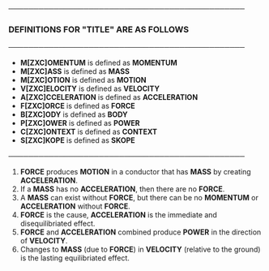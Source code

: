 **───────────────────────────────────────────────**

### DEFINITIONS FOR "TITLE" ARE AS FOLLOWS

**───────────────────────────────────────────────**

- **M[ZXC]OMENTUM** is defined as **MOMENTUM**
- **M[ZXC]ASS** is defined as **MASS**
- **M[ZXC]OTION** is defined as **MOTION**
- **V[ZXC]ELOCITY** is defined as **VELOCITY**
- **A[ZXC]CCELERATION** is defined as **ACCELERATION**
- **F[ZXC]ORCE** is defined as **FORCE**
- **B[ZXC]ODY** is defined as **BODY**
- **P[ZXC]OWER** is defined as **POWER**
- **C[ZXC]ONTEXT** is defined as **CONTEXT**
- **S[ZXC]KOPE** is defined as **SKOPE**

**───────────────────────────────────────────────** 
 
1) **FORCE** produces **MOTION** in a conductor that has **MASS** by creating **ACCELERATION**. 
2) If a **MASS** has no **ACCELERATION**, then there are no **FORCE**.
3) A **MASS** can exist without **FORCE**, but there can be no **MOMENTUM** or **ACCELERATION** without **FORCE**.
4) **FORCE** is the cause, **ACCELERATION** is the immediate and disequilibriated effect.
5) **FORCE** and **ACCELERATION** combined produce **POWER** in the direction of **VELOCITY**.
6) Changes to **MASS** (due to **FORCE**) in **VELOCITY** (relative to the ground) is the lasting equilibriated effect.

